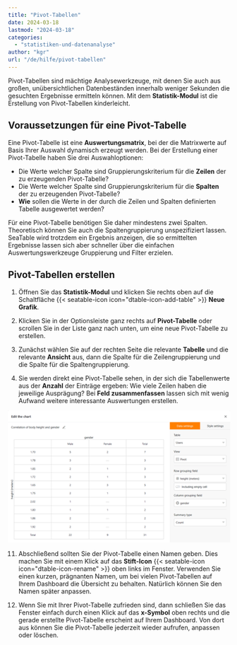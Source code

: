 ```yaml
---
title: "Pivot-Tabellen"
date: 2024-03-18
lastmod: "2024-03-18"
categories: 
  - "statistiken-und-datenanalyse"
author: "kgr"
url: "/de/hilfe/pivot-tabellen"
---
```


Pivot-Tabellen sind mächtige Analysewerkzeuge, mit denen Sie auch aus großen, unübersichtlichen Datenbeständen innerhalb weniger Sekunden die gesuchten Ergebnisse ermitteln können. Mit dem **Statistik-Modul** ist die Erstellung von Pivot-Tabellen kinderleicht.

## Voraussetzungen für eine Pivot-Tabelle

Eine Pivot-Tabelle ist eine **Auswertungsmatrix**, bei der die Matrixwerte auf Basis Ihrer Auswahl dynamisch erzeugt werden. Bei der Erstellung einer Pivot-Tabelle haben Sie drei Auswahloptionen:

- Die Werte welcher Spalte sind Gruppierungskriterium für die **Zeilen** der zu erzeugenden Pivot-Tabelle?
- Die Werte welcher Spalte sind Gruppierungskriterium für die **Spalten** der zu erzeugenden Pivot-Tabelle?
- **Wie** sollen die Werte in der durch die Zeilen und Spalten definierten Tabelle ausgewertet werden?

Für eine Pivot-Tabelle benötigen Sie daher mindestens zwei Spalten. Theoretisch können Sie auch die Spaltengruppierung unspezifiziert lassen. SeaTable wird trotzdem ein Ergebnis anzeigen, die so ermittelten Ergebnisse lassen sich aber schneller über die einfachen Auswertungswerkzeuge Gruppierung und Filter erzielen.

## Pivot-Tabellen erstellen

1. Öffnen Sie das **Statistik-Modul** und klicken Sie rechts oben auf die Schaltfläche {{< seatable-icon icon="dtable-icon-add-table" >}} **Neue Grafik**.

3. Klicken Sie in der Optionsleiste ganz rechts auf **Pivot-Tabelle** oder scrollen Sie in der Liste ganz nach unten, um eine neue Pivot-Tabelle zu erstellen.

5. Zunächst wählen Sie auf der rechten Seite die relevante **Tabelle** und die relevante **Ansicht** aus, dann die Spalte für die Zeilengruppierung und die Spalte für die Spaltengruppierung.

7. Sie werden direkt eine Pivot-Tabelle sehen, in der sich die Tabellenwerte aus der **Anzahl** der Einträge ergeben: Wie viele Zeilen haben die jeweilige Ausprägung? Bei **Feld zusammenfassen** lassen sich mit wenig Aufwand weitere interessante Auswertungen erstellen.

![Pivot-Tabelle](images/Pivot-Tabelle.png)

11. Abschließend sollten Sie der Pivot-Tabelle einen Namen geben. Dies machen Sie mit einem Klick auf das **Stift-Icon** {{< seatable-icon icon="dtable-icon-rename" >}} oben links im Fenster. Verwenden Sie einen kurzen, prägnanten Namen, um bei vielen Pivot-Tabellen auf Ihrem Dashboard die Übersicht zu behalten. Natürlich können Sie den Namen später anpassen.

13. Wenn Sie mit Ihrer Pivot-Tabelle zufrieden sind, dann schließen Sie das Fenster einfach durch einen Klick auf das **x-Symbol** oben rechts und die gerade erstellte Pivot-Tabelle erscheint auf Ihrem Dashboard. Von dort aus können Sie die Pivot-Tabelle jederzeit wieder aufrufen, anpassen oder löschen.
